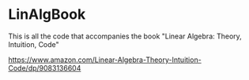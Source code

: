 # LinAlgBook

This is all the code that accompanies the book "Linear Algebra: Theory, Intuition, Code"

https://www.amazon.com/Linear-Algebra-Theory-Intuition-Code/dp/9083136604
